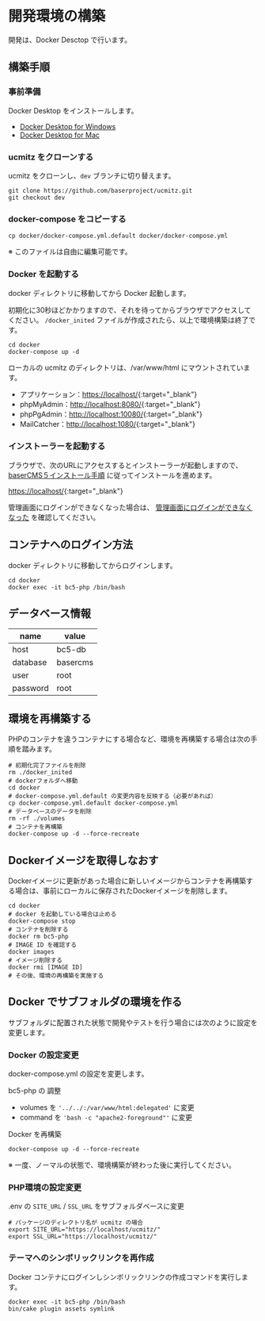 # 開発環境の構築

開発は、Docker Desctop で行います。

## 構築手順

### 事前準備
Docker Desktop をインストールします。

- [Docker Desktop for Windows](https://hub.docker.com/editions/community/docker-ce-desktop-windows/)
- [Docker Desktop for Mac](https://hub.docker.com/editions/community/docker-ce-desktop-mac/)

### ucmitz をクローンする
ucmitz をクローンし、`dev` ブランチに切り替えます。

```
git clone https://github.com/baserproject/ucmitz.git
git checkout dev
```


### docker-compose をコピーする

```
cp docker/docker-compose.yml.default docker/docker-compose.yml
```

※ このファイルは自由に編集可能です。

### Docker を起動する
docker ディレクトリに移動してから Docker 起動します。

初期化に30秒ほどかかりますので、それを待ってからブラウザでアクセスしてください。 `/docker_inited` ファイルが作成されたら、以上で環境構築は終了です。

```
cd docker
docker-compose up -d
```

ローカルの ucmitz のディレクトリは、/var/www/html にマウントされています。  

- アプリケーション：[https://localhost/](https://localhost/){:target="_blank"}
- phpMyAdmin：[http://localhost:8080/](http://localhost:8080/){:target="_blank"}
- phpPgAdmin：[http://localhost:10080/](http://localhost:10080/){:target="_blank"}
- MailCatcher：[http://localhost:1080/](http://localhost:1080/){:target="_blank"}

### インストーラーを起動する

ブラウザで、次のURLにアクセスするとインストーラーが起動しますので、 [baserCMS５インストール手順](./installer) に従ってインストールを進めます。

[https://localhost/](https://localhost/){:target="_blank"}

管理画面にログインができなくなった場合は、 [管理画面にログインができなくなった](https://baserproject.github.io/5/ucmitz/etc/troubleshooting#%E7%AE%A1%E7%90%86%E7%94%BB%E9%9D%A2%E3%81%AB%E3%83%AD%E3%82%B0%E3%82%A4%E3%83%B3%E3%81%A7%E3%81%8D%E3%81%AA%E3%81%8F%E3%81%AA%E3%81%A3%E3%81%9F) を確認してください。

 
## コンテナへのログイン方法

docker ディレクトリに移動してからログインします。

```
cd docker
docker exec -it bc5-php /bin/bash
```

## データベース情報

| name | value |
|-----------|------------|
| host | bc5-db |
| database | basercms |
| user | root |
| password | root |

 
## 環境を再構築する
PHPのコンテナを違うコンテナにする場合など、環境を再構築する場合は次の手順を踏みます。

```shell
# 初期化完了ファイルを削除
rm ./docker_inited
# dockerフォルダへ移動
cd docker
# docker-compose.yml.default の変更内容を反映する（必要があれば）
cp docker-compose.yml.default docker-compose.yml
# データベースのデータを削除
rm -rf ./volumes
# コンテナを再構築
docker-compose up -d --force-recreate
```

 
## Dockerイメージを取得しなおす
Dockerイメージに更新があった場合に新しいイメージからコンテナを再構築する場合は、事前にローカルに保存されたDockerイメージを削除します。

```shell
cd docker
# docker を起動している場合は止める
docker-compose stop
# コンテナを削除する
docker rm bc5-php
# IMAGE ID を確認する
docker images
# イメージ削除する
docker rmi [IMAGE ID]
# その後、環境の再構築を実施する
```

## Docker でサブフォルダの環境を作る
サブフォルダに配置された状態で開発やテストを行う場合には次のように設定を変更します。

### Docker の設定変更
docker-compose.yml の設定を変更します。

bc5-php の 調整
- volumes を `'../../:/var/www/html:delegated'` に変更
- command を `'bash -c "apache2-foreground"'` に変更

Docker を再構築
```shell
docker-compose up -d --force-recreate
```
※ 一度、ノーマルの状態で、環境構築が終わった後に実行してください。

### PHP環境の設定変更
.env の `SITE_URL` / `SSL_URL` をサブフォルダベースに変更
```shell
# パッケージのディレクトリ名が ucmitz の場合
export SITE_URL="https://localhost/ucmitz/"
export SSL_URL="https://localhost/ucmitz/"
```

### テーマへのシンボリックリンクを再作成
Docker コンテナにログインしシンボリックリンクの作成コマンドを実行します。

```shell
docker exec -it bc5-php /bin/bash
bin/cake plugin assets symlink
```

